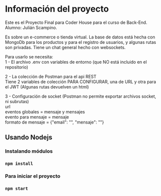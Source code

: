 # Información del proyecto

Este es el Proyecto Final para Coder House para el curso de Back-End. Alumno: Julián Scampino.  

Es sobre un e-commerce o tienda virtual. La base de datos está hecha con MongoDb para los productos y para el registro de usuarios, y algunas rutas son privadas. Tiene un chat general hecho con websockets.  

Para usarlo se necesita:  
1 - El archivo .env con variables de entorno (que NO está incluido en el repositorio)  

2 - La colección de Postman para el api REST  
        Tiene 2 variables de colección PARA CONFIGURAR, una de URL y otra para el JWT
        (Algunas rutas devuelven un html)  

3 - Configuración de socket (Postman no permite exportar archivos socket, ni subrutas)  
        url  
        eventos globales = mensaje y mensajes  
        evento para mensaje = mensaje  
        formato de mensaje = {"email": "", "mensaje": ""}  

## Usando Nodejs

### Instalando módulos

###  `npm install`

### Para iniciar el proyecto

###  `npm start`











